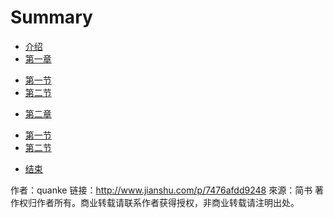 # Summary

* [介绍](README.md)
* [第一章](chapter1/README.md)
 - [第一节](chapter1/section1.md)
 - [第二节](chapter1/section2.md)
* [第二章](chapter2/README.md)
 - [第一节](chapter2/section1.md)
 - [第二节](chapter2/section2.md)
* [结束](end/README.md)

作者：quanke
链接：http://www.jianshu.com/p/7476afdd9248
來源：简书
著作权归作者所有。商业转载请联系作者获得授权，非商业转载请注明出处。



